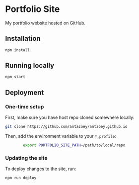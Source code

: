 # Portfolio Site

My portfolio website hosted on GitHub.

## Installation

```bash
npm install
```

## Running locally

```bash
npm start
```

## Deployment

### One-time setup

First, make sure you have host repo cloned somewhere locally:

```bash
git clone https://github.com/antazoey/antzoey.github.io
```

Then, add the environment variable to your `*.profile`:

```bash
        export PORTFOLIO_SITE_PATH=/path/to/local/repo
```

### Updating the site

To deploy changes to the site, run:

```bash
npm run deploy
```
